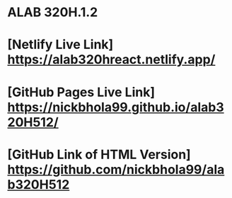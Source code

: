 # ALAB 320H.1.2
# [Netlify Live Link] https://alab320hreact.netlify.app/
# [GitHub Pages Live Link] https://nickbhola99.github.io/alab320H512/
# [GitHub Link of HTML Version] https://github.com/nickbhola99/alab320H512

